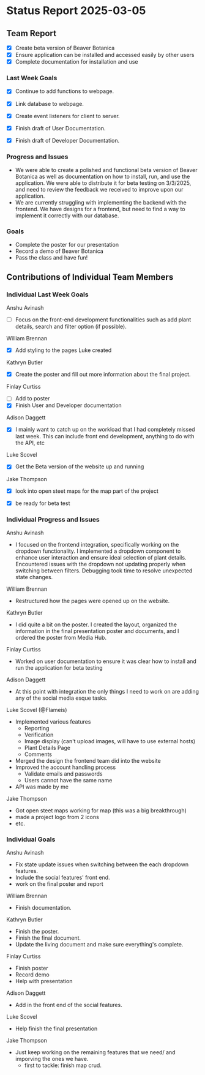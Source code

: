 # Status Report 2025-03-05

<!-- filename format is YYYYMMDD.md -->

<!-- Both sections should have the following three subsections. Each subsection is best organized as bullet points, though you can write a paragraph instead.   -->

## Team Report
<!-- status update for your TA, including an agenda for the project standup meeting -->
- [x] Create beta version of Beaver Botanica
- [x] Ensure application can be installed and accessed easily by other users
- [x] Complete documentation for installation and use 

### Last Week Goals
<!-- The first subsection is easy. It should be an exact copy of the third section from last week (i.e., goals from a week ago). It is empty for the first week -->

- [x] Continue to add functions to webpage.
- [x] Link database to webpage.
- [x] Create event listeners for client to server.
- [x] Finish draft of User Documentation.
- [x] Finish draft of Developer Documentation.


### Progress and Issues

<!-- The second subsection reports on progress and issues: what you did, what worked, what you learned, where you had trouble, and where you are stuck -->

- We were able to create a polished and functional beta version of Beaver Botanica as well as documentation on how to install, run, and use the application. We were able to distribute it for beta testing on 3/3/2025, and need to review the feedback we received to improve upon our application.
- We are currently struggling with implementing the backend with the frontend. We have designs for a frontend, but need to find a way to implement it correctly with our database. 

### Goals

<!-- The third subsection should outline your plans and goals for the following week. Each bullet point should include a measurable task and a time estimate. You may use nested bullet points for parts of a larger task. No bottom-level time estimate should be greater than 3 days. If a task would be larger, think about a logical way to break it down and to have insight into progress. If tasks from one week aren’t yet complete, they should roll over into tasks for the next week, with an updated estimate for time to completion.
For the weekly report, this third subsection should be higher-level and indicate who is responsible for what tasks. Also, it’s good to include longer-term goals in this list as well, to keep the bigger picture in mind and plan beyond just the next week.  -->

- Complete the poster for our presentation
- Record a demo of Beaver Botanica
- Pass the class and have fun!

## Contributions of Individual Team Members

### Individual Last Week Goals

<!-- The first subsection is easy. It should be an exact copy of the third section from last week (i.e., goals from a week ago). It is empty for the first week -->

Anshu Avinash

- [ ] Focus on the front-end development functionalities such as add plant details, search and filter option (if possible). 

William Brennan

- [x] Add styling to the pages Luke created

Kathryn Butler

- [x] Create the poster and fill out more information about the final project.

Finlay Curtiss

- [ ] Add to poster
- [X] Finish User and Developer documentation

Adison Daggett

- [X] I mainly want to catch up on the workload that I had completely missed last week. This can include front end development, anything to do with the API, etc

Luke Scovel

- [X] Get the Beta version of the website up and running

Jake Thompson

- [X] look into open steet maps for the map part of the project
- [X] be ready for beta test


### Individual Progress and Issues

<!-- The second subsection reports on progress and issues: what you did, what worked, what you learned, where you had trouble, and where you are stuck -->

Anshu Avinash

-  I focused on the frontend integration, specifically working on the dropdown functionality. I implemented a dropdown component to enhance user interaction and ensure ideal selection of plant details. Encountered issues with the dropdown not updating properly when switching between filters. Debugging took time to resolve unexpected state changes.


William Brennan

- Restructured how the pages were opened up on the website.

Kathryn Butler

- I did quite a bit on the poster. I created the layout, organized the information in the final presentation poster and documents, and I ordered the poster from Media Hub.

Finlay Curtiss

- Worked on user documentation to ensure it was clear how to install and run the application for beta testing

Adison Daggett

- At this point with integration the only things I need to work on are adding any of the social media esque tasks.

Luke Scovel (@Flameis)

- Implemented various features
  - Reporting
  - Verification
  - Image display (can't upload images, will have to use external hosts)
  - Plant Details Page
  - Comments
- Merged the design the frontend team did into the website
- Improved the account handling process
  - Validate emails and passwords
  - Users cannot have the same name
- API was made by me

Jake Thompson

- Got open steet maps working for map (this was a big breakthrough)
- made a project logo from 2 icons
- etc.

### Individual Goals

<!-- The third subsection should outline your plans and goals for the following week. Each bullet point should include a measurable task and a time estimate. You may use nested bullet points for parts of a larger task. No bottom-level time estimate should be greater than 3 days. If a task would be larger, think about a logical way to break it down and to have insight into progress. If tasks from one week aren’t yet complete, they should roll over into tasks for the next week, with an updated estimate for time to completion.
For the weekly report, this third subsection should be higher-level and indicate who is responsible for what tasks. Also, it’s good to include longer-term goals in this list as well, to keep the bigger picture in mind and plan beyond just the next week.  -->

Anshu Avinash

- Fix state update issues when switching between the each dropdown features.
- Include the social features' front end.
- work on the final poster and report 


William Brennan

- Finish documentation.

Kathryn Butler

- Finish the poster.
- Finish the final document.
- Update the living document and make sure everything's complete.

Finlay Curtiss

- Finish poster
- Record demo
- Help with presentation

Adison Daggett

- Add in the front end of the social features.

Luke Scovel

- Help finish the final presentation

Jake Thompson

- Just keep working on the remaining features that we need/ and imporving the ones we have.
  - first to tackle: finish map crud.
